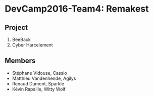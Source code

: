 # DevCamp2016-Team4: Remakest

## Project
1. BeeBack
2. Cyber Harcelement

## Members
*	Stéphane Vidouse,  Cassio
*	Matthieu Vandenhende, Agilys
*	Renaud Dumont, Sparkle
*	Kévin Rapaille, Witty Wolf

